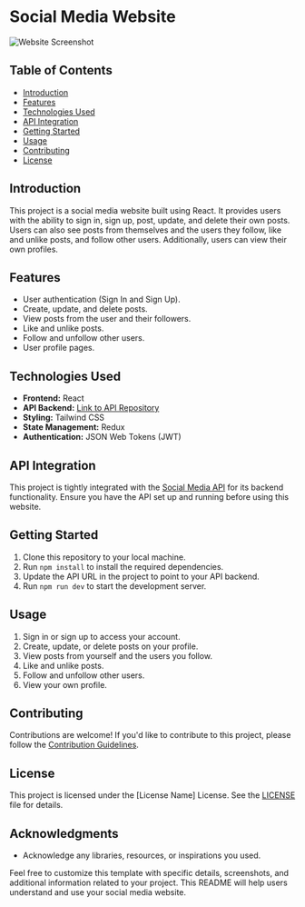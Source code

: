 # Social Media Website

![Website Screenshot](screenshot.png)

## Table of Contents
- [Introduction](#introduction)
- [Features](#features)
- [Technologies Used](#technologies-used)
- [API Integration](#api-integration)
- [Getting Started](#getting-started)
- [Usage](#usage)
- [Contributing](#contributing)
- [License](#license)

## Introduction
This project is a social media website built using React. It provides users with the ability to sign in, sign up, post, update, and delete their own posts. Users can also see posts from themselves and the users they follow, like and unlike posts, and follow other users. Additionally, users can view their own profiles.

## Features
- User authentication (Sign In and Sign Up).
- Create, update, and delete posts.
- View posts from the user and their followers.
- Like and unlike posts.
- Follow and unfollow other users.
- User profile pages.

## Technologies Used
- **Frontend:** React
- **API Backend:** [Link to API Repository](https://github.com/anoop102910/Socially_API)
- **Styling:** Tailwind CSS
- **State Management:** Redux 
- **Authentication:** JSON Web Tokens (JWT)

## API Integration
This project is tightly integrated with the [Social Media API](https://github.com/your-api-repo) for its backend functionality. Ensure you have the API set up and running before using this website.

## Getting Started
1. Clone this repository to your local machine.
2. Run `npm install` to install the required dependencies.
3. Update the API URL in the project to point to your API backend.
4. Run `npm run dev` to start the development server.

## Usage
1. Sign in or sign up to access your account.
2. Create, update, or delete posts on your profile.
3. View posts from yourself and the users you follow.
4. Like and unlike posts.
5. Follow and unfollow other users.
6. View your own profile.

## Contributing
Contributions are welcome! If you'd like to contribute to this project, please follow the [Contribution Guidelines](CONTRIBUTING.md).

## License
This project is licensed under the [License Name] License. See the [LICENSE](LICENSE) file for details.

## Acknowledgments
- Acknowledge any libraries, resources, or inspirations you used.

Feel free to customize this template with specific details, screenshots, and additional information related to your project. This README will help users understand and use your social media website.

